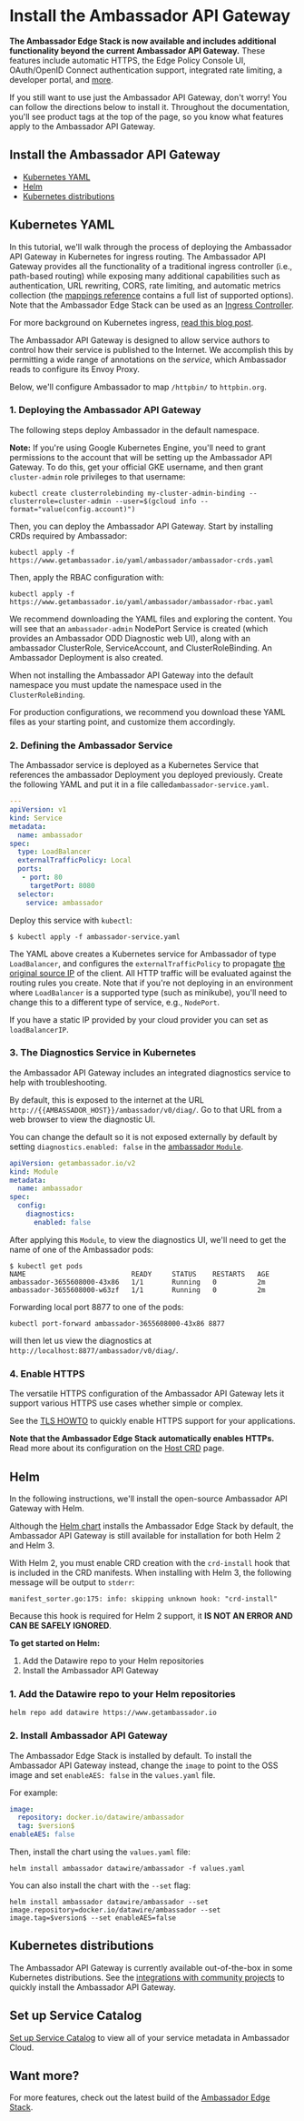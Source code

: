 # Install the Ambassador API Gateway

**The Ambassador Edge Stack is now available and includes additional functionality beyond the current Ambassador API Gateway.**
These features include automatic HTTPS, the Edge Policy Console UI, OAuth/OpenID Connect authentication support, integrated rate
limiting, a developer portal, and [more](/edge-stack-faq/).

If you still want to use just the Ambassador API Gateway, don't worry! You can follow the directions below to install it. Throughout the documentation, you'll see product tags at the top of the page, so you know what features apply to the Ambassador API Gateway.

## Install the Ambassador API Gateway

* [Kubernetes YAML](#kubernetes-yaml)
* [Helm](#helm)
* [Kubernetes distributions](#kubernetes-distributions)

## Kubernetes YAML

In this tutorial, we'll walk through the process of deploying the Ambassador API Gateway in Kubernetes for ingress routing. The Ambassador API Gateway provides all the functionality of a traditional ingress controller (i.e., path-based routing) while exposing many additional capabilities such as authentication, URL rewriting, CORS, rate limiting, and automatic metrics collection (the [mappings reference](../../using/intro-mappings) contains a full list of supported options). Note that the Ambassador Edge Stack can be used as an [Ingress Controller](../../running/ingress-controller).

For more background on Kubernetes ingress, [read this blog post](https://blog.getambassador.io/kubernetes-ingress-nodeport-load-balancers-and-ingress-controllers-6e29f1c44f2d).

The Ambassador API Gateway is designed to allow service authors to control how their service is published to the Internet. We accomplish this by permitting a wide range of annotations on the *service*, which Ambassador reads to configure its Envoy Proxy.

Below, we'll configure Ambassador to map `/httpbin/` to `httpbin.org`.

### 1. Deploying the Ambassador API Gateway

The following steps deploy Ambassador in the default namespace.

**Note:** If you're using Google Kubernetes Engine, you'll need to grant permissions to the account that will be setting up the Ambassador API Gateway. To do this, get your official GKE username, and then grant `cluster-admin` role privileges to that username:

```
kubectl create clusterrolebinding my-cluster-admin-binding --clusterrole=cluster-admin --user=$(gcloud info --format="value(config.account)")
```

Then, you can deploy the Ambassador API Gateway. Start by installing CRDs required by Ambassador:

```
kubectl apply -f https://www.getambassador.io/yaml/ambassador/ambassador-crds.yaml
```

Then, apply the RBAC configuration with:

```
kubectl apply -f https://www.getambassador.io/yaml/ambassador/ambassador-rbac.yaml
```

We recommend downloading the YAML files and exploring the content. You will see that an `ambassador-admin` NodePort Service is created (which provides an Ambassador ODD Diagnostic web UI), along with an ambassador ClusterRole, ServiceAccount, and ClusterRoleBinding. An Ambassador Deployment is also created.

When not installing the Ambassador API Gateway into the default namespace you must update the namespace used in the `ClusterRoleBinding`.

For production configurations, we recommend you download these YAML files as your starting point, and customize them accordingly.

### 2. Defining the Ambassador Service

The Ambassador service is deployed as a Kubernetes Service that references the ambassador Deployment you deployed previously. Create the following YAML and put it in a file called`ambassador-service.yaml`.

```yaml
---
apiVersion: v1
kind: Service
metadata:
  name: ambassador
spec:
  type: LoadBalancer
  externalTrafficPolicy: Local
  ports:
   - port: 80
     targetPort: 8080
  selector:
    service: ambassador
```

Deploy this service with `kubectl`:

```
$ kubectl apply -f ambassador-service.yaml
```

The YAML above creates a Kubernetes service for Ambassador of type `LoadBalancer`, and configures the `externalTrafficPolicy` to propagate [the original source IP](https://kubernetes.io/docs/tasks/access-application-cluster/create-external-load-balancer/#preserving-the-client-source-ip) of the client. All HTTP traffic will be evaluated against the routing rules you create. Note that if you're not deploying in an environment where `LoadBalancer` is a supported type (such as minikube), you'll need to change this to a different type of service, e.g., `NodePort`.

If you have a static IP provided by your cloud provider you can set as `loadBalancerIP`.

### 3. The Diagnostics Service in Kubernetes

the Ambassador API Gateway includes an integrated diagnostics service to help with troubleshooting.

By default, this is exposed to the internet at the URL `http://{{AMBASSADOR_HOST}}/ambassador/v0/diag/`. Go to that URL from a web browser to view the diagnostic UI.

You can change the default so it is not exposed externally by default by setting `diagnostics.enabled: false` in the [ambassador `Module`](../../running/ambassador).

```yaml
apiVersion: getambassador.io/v2
kind: Module
metadata:
  name: ambassador
spec:
  config:
    diagnostics:
      enabled: false
```

After applying this `Module`, to view the diagnostics UI, we'll need to get the name of one of the Ambassador pods:

```
$ kubectl get pods
NAME                          READY     STATUS    RESTARTS   AGE
ambassador-3655608000-43x86   1/1       Running   0          2m
ambassador-3655608000-w63zf   1/1       Running   0          2m
```

Forwarding local port 8877 to one of the pods:

```
kubectl port-forward ambassador-3655608000-43x86 8877
```

will then let us view the diagnostics at `http://localhost:8877/ambassador/v0/diag/`.

### 4. Enable HTTPS

The versatile HTTPS configuration of the Ambassador API Gateway lets it support various HTTPS use cases whether simple or complex.

See the [TLS HOWTO](../../../howtos/tls-termination) to quickly enable HTTPS support for your applications.

**Note that the Ambassador Edge Stack automatically enables HTTPs.** Read more about its configuration on the [Host CRD](../../running/host-crd) page.

## Helm

In the following instructions, we'll install the open-source Ambassador API
Gateway with Helm.

Although the [Helm chart](https://github.com/datawire/ambassador/tree/master/charts/ambassador) installs
the Ambassador Edge Stack by default, the Ambassador API Gateway is still
available for installation for both Helm 2 and Helm 3.

With Helm 2, you must enable CRD creation with the `crd-install` hook that is
included in the CRD manifests. When installing with Helm 3, the following
message will be output to `stderr`:

```
manifest_sorter.go:175: info: skipping unknown hook: "crd-install"
```

Because this hook is required for Helm 2 support, it **IS NOT AN ERROR AND CAN BE SAFELY IGNORED**.

**To get started on Helm:**
1. Add the Datawire repo to your Helm repositories
2. Install the Ambassador API Gateway


### 1. Add the Datawire repo to your Helm repositories

```
helm repo add datawire https://www.getambassador.io
```

### 2. Install Ambassador API Gateway

The Ambassador Edge Stack is installed by default. To install the Ambassador API
Gateway instead,  change the `image` to point to the OSS image and set
`enableAES: false` in the `values.yaml` file.

For example:

```yaml
image:
  repository: docker.io/datawire/ambassador
  tag: $version$
enableAES: false
```

Then, install the chart using the `values.yaml` file:

```
helm install ambassador datawire/ambassador -f values.yaml
```

You can also install the chart with the `--set` flag:

```
helm install ambassador datawire/ambassador --set image.repository=docker.io/datawire/ambassador --set image.tag=$version$ --set enableAES=false
```

## Kubernetes distributions

The Ambassador API Gateway is currently available out-of-the-box in some Kubernetes distributions.
See the [integrations with community projects](../ambassador-oss-community) to quickly install the
Ambassador API Gateway.

## Set up Service Catalog

[Set up Service Catalog](../../../tutorials/getting-started/#3-connect-your-cluster-to-ambassador-cloud) to view all of your service metadata in Ambassador Cloud.

## Want more?

For more features, check out the latest build of the [Ambassador Edge Stack](../).
